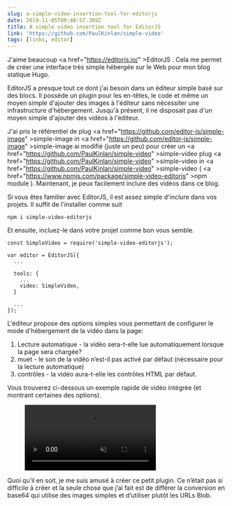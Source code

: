 ```yaml
---
slug: a-simple-video-insertion-tool-for-editorjs
date: 2019-11-05T00:48:57.389Z
title: A simple video insertion tool for EditorJS
link: 'https://github.com/PaulKinlan/simple-video'
tags: [links, editor]
---
```


J&#39;aime beaucoup <a <span class="notranslate">href=&quot;https://editorjs.io/&quot; &gt;EditorJS</a> . Cela me permet de créer une interface très simple hébergée sur le Web pour mon blog statique Hugo.

EditorJS a presque tout ce dont j&#39;ai besoin dans un éditeur simple basé sur des blocs. Il possède un plugin pour les en-têtes, le code et même un moyen simple d&#39;ajouter des images à l&#39;éditeur sans nécessiter une infrastructure d&#39;hébergement. Jusqu&#39;à présent, il ne disposait pas d&#39;un moyen simple d&#39;ajouter des vidéos à l&#39;éditeur.

J&#39;ai pris le référentiel de plug <a <span class="notranslate">href=&quot;https://github.com/editor-js/simple-image&quot; &gt;simple-image</a> in <a <span class="notranslate">href=&quot;https://github.com/editor-js/simple-image&quot; &gt;simple-image</a> ai modifié (juste un peu) pour créer un <a <span class="notranslate">href=&quot;https://github.com/PaulKinlan/simple-video&quot; &gt;simple-video</a> plug <a <span class="notranslate">href=&quot;https://github.com/PaulKinlan/simple-video&quot; &gt;simple-video</a> in <a <span class="notranslate">href=&quot;https://github.com/PaulKinlan/simple-video&quot; &gt;simple-video</a> ( <a <span class="notranslate">href=&quot;https://www.npmjs.com/package/simple-video-editorjs&quot; &gt;npm module</a> ). Maintenant, je peux facilement inclure des vidéos dans ce blog.

Si vous êtes familier avec EditorJS, il est assez simple d&#39;inclure dans vos projets. Il suffit de l&#39;installer comme suit

```
npm i simple-video-editorjs
```

Et ensuite, incluez-le dans votre projet comme bon vous semble.

```
const SimpleVideo = require('simple-video-editorjs');

var editor = EditorJS({
  ...
  
  tools: {
    ...
    video: SimpleVideo,
  }
  
  ...
});
```

L&#39;éditeur propose des options simples vous permettant de configurer le mode d&#39;hébergement de la vidéo dans la page:

1. Lecture automatique - la vidéo sera-t-elle lue automatiquement lorsque la page sera chargée?
1. muet - le son de la vidéo n’est-il pas activé par défaut (nécessaire pour la lecture automatique)
1. contrôles - la vidéo aura-t-elle les contrôles HTML par défaut.

Vous trouverez ci-dessous un exemple rapide de vidéo intégrée (et montrant certaines des options).

<figure><video src="/videos/2019-11-06-a-simple-video-insertion-tool-for-editorjs-0.mp4" alt="Showing Options for EditorJS simple video." autoplay muted></video></figure>

Quoi qu’il en soit, je me suis amusé à créer ce petit plugin. Ce n’était pas si difficile à créer et la seule chose que j’ai fait est de différer la conversion en base64 qui utilise des images simples et d’utiliser plutôt les URLs Blob.